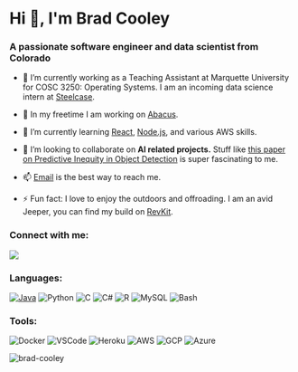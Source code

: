 # Hi 👋, I'm Brad Cooley

### A passionate software engineer and data scientist from Colorado

- 💼 I’m currently working as a Teaching Assistant at Marquette University for COSC 3250: Operating Systems. I am an incoming data science intern at [Steelcase](https://www.steelcase.com/).

- 🔭 In my freetime I am working on [Abacus](https://github.com/acm-mu/abacus).

- 🌱 I’m currently learning [React](https://reactjs.org/), [Node.js](https://nodejs.org/), and various AWS skills.

- 🤝 I’m looking to collaborate on **AI related projects.** Stuff like [this paper on Predictive Inequity in Object Detection](https://arxiv.org/pdf/1902.11097.pdf?fbclid=IwAR0XylkVZ-dRJZ_II6Me5200IWjvFYylQ1zInyZrlpwXFP6Ns7S7JZ7jeOc) is super fascinating to me.

- 📫 [Email](mailto:brad@cooleyweb.org) is the best way to reach me.

- ⚡ Fun fact: I love to enjoy the outdoors and offroading. I am an avid Jeeper, you can find my build on [RevKit](https://revkit.com/randal).

### Connect with me:

<p align="left">
<img src="https://img.shields.io/badge/LinkedIn-0077B5?style=for-the-badge&logo=linkedin&logoColor=white" />
</p>

### Languages:

<p align="left">
	<a href="https://www.github.com"><img src="https://img.shields.io/badge/Java-ED8B00?style=for-the-badge&logo=java&logoColor=white" alt="Java" /></a>
	<img src="https://img.shields.io/badge/Python-3776AB?style=for-the-badge&logo=python&logoColor=white" alt="Python" />
	<img src="https://img.shields.io/badge/C-00599C?style=for-the-badge&logo=c&logoColor=white" alt="C" />
	<img src="https://img.shields.io/badge/C%23-239120?style=for-the-badge&logo=c-sharp&logoColor=white" alt="C#" />
	<img src="https://img.shields.io/badge/R-276DC3?style=for-the-badge&logo=r&logoColor=white" alt="R" />
	<img src="https://img.shields.io/badge/MySQL-00000F?style=for-the-badge&logo=mysql&logoColor=white" alt="MySQL" />
	<img src="https://img.shields.io/badge/Shell_Script-121011?style=for-the-badge&logo=gnu-bash&logoColor=white" alt="Bash" />
</p>

### Tools:

<p align="left">
	<img src="https://img.shields.io/badge/Docker-2CA5E0?style=for-the-badge&logo=docker&logoColor=white" alt="Docker" />
	<img src="https://img.shields.io/badge/Visual_Studio_Code-0078D4?style=for-the-badge&logo=visual%20studio%20code&logoColor=white" alt="VSCode" />
	<img src="https://img.shields.io/badge/Heroku-430098?style=for-the-badge&logo=heroku&logoColor=white" alt="Heroku" />
	<img src="https://img.shields.io/badge/Amazon_AWS-232F3E?style=for-the-badge&logo=amazon-aws&logoColor=white" alt="AWS" />
	<img src="https://img.shields.io/badge/Google_Cloud-4285F4?style=for-the-badge&logo=google-cloud&logoColor=white" alt="GCP" />
	<img src="https://img.shields.io/badge/Microsoft_Azure-0089D6?style=for-the-badge&logo=microsoft-azure&logoColor=white" alt="Azure" />
</p>

<p align="left"> <img src="https://komarev.com/ghpvc/?username=brad-cooley" alt="brad-cooley" /> </p>

